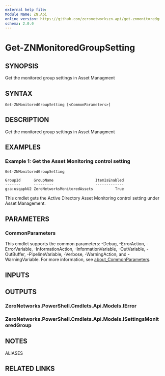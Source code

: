 ```yaml
---
external help file:
Module Name: ZN.Api
online version: https://github.com/zeronetworkszn.api/get-znmonitoredgroupsetting
schema: 2.0.0
---
```


# Get-ZNMonitoredGroupSetting

## SYNOPSIS
Get the monitored group settings in Asset Managment

## SYNTAX

```
Get-ZNMonitoredGroupSetting [<CommonParameters>]
```

## DESCRIPTION
Get the monitored group settings in Asset Managment

## EXAMPLES

### Example 1: Get the Asset Monitoring control setting
```powershell
Get-ZNMonitoredGroupSetting
```

```output
GroupId      GroupName                   ItemIsEnabled
-------      ---------                   -------------
g:a:usqapkU2 ZeroNetworksMonitoredAssets          True
```

This cmdlet gets the Active Directory Asset Monitoring control setting under Asset Management.

## PARAMETERS

### CommonParameters
This cmdlet supports the common parameters: -Debug, -ErrorAction, -ErrorVariable, -InformationAction, -InformationVariable, -OutVariable, -OutBuffer, -PipelineVariable, -Verbose, -WarningAction, and -WarningVariable. For more information, see [about_CommonParameters](http://go.microsoft.com/fwlink/?LinkID=113216).

## INPUTS

## OUTPUTS

### ZeroNetworks.PowerShell.Cmdlets.Api.Models.IError

### ZeroNetworks.PowerShell.Cmdlets.Api.Models.ISettingsMonitoredGroup

## NOTES

ALIASES

## RELATED LINKS

